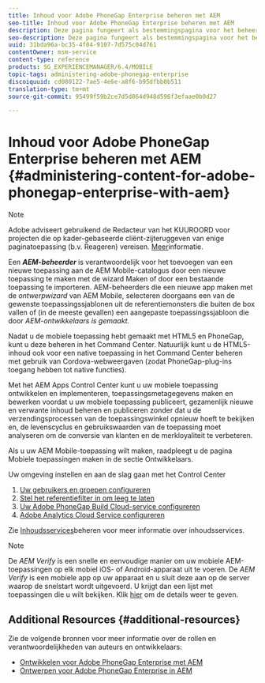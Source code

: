 ```yaml
---
title: Inhoud voor Adobe PhoneGap Enterprise beheren met AEM
seo-title: Inhoud voor Adobe PhoneGap Enterprise beheren met AEM
description: Deze pagina fungeert als bestemmingspagina voor het beheer van Adobe PhoneGap Enterprise.
seo-description: Deze pagina fungeert als bestemmingspagina voor het beheer van Adobe PhoneGap Enterprise.
uuid: 31bda96a-bc35-4f04-9107-7d575c04d761
contentOwner: msm-service
content-type: reference
products: SG_EXPERIENCEMANAGER/6.4/MOBILE
topic-tags: administering-adobe-phonegap-enterprise
discoiquuid: cd080122-7ae5-4e6e-a8f6-b95dfbb0b511
translation-type: tm+mt
source-git-commit: 95499f59b2ce7d5d864d948d596f3efaae0b0d27

---
```



# Inhoud voor Adobe PhoneGap Enterprise beheren met AEM {#administering-content-for-adobe-phonegap-enterprise-with-aem}

>[!NOTE]
>
>Adobe adviseert gebruikend de Redacteur van het KUUROORD voor projecten die op kader-gebaseerde cliënt-zijteruggeven van enige paginatoepassing (b.v. Reageren) vereisen. [Meer](/help/sites-developing/spa-overview.md)informatie.

Een ***AEM-beheerder*** is verantwoordelijk voor het toevoegen van een nieuwe toepassing aan de AEM Mobile-catalogus door een nieuwe toepassing te maken met de wizard Maken of door een bestaande toepassing te importeren. AEM-beheerders die een nieuwe app maken met de *ontwerpwizard* van AEM Mobile, selecteren doorgaans een van de gewenste toepassingssjablonen uit de referentiemonsters die buiten de box vallen of (in de meeste gevallen) een aangepaste toepassingssjabloon die door *AEM-ontwikkelaars is gemaakt.*

Nadat u de mobiele toepassing hebt gemaakt met HTML5 en PhoneGap, kunt u deze beheren in het Command Center. Natuurlijk kunt u de HTML5-inhoud ook voor een native toepassing in het Command Center beheren met gebruik van Cordova-webweergaven (zodat PhoneGap-plug-ins toegang hebben tot native functies).

Met het AEM Apps Control Center kunt u uw mobiele toepassing ontwikkelen en implementeren, toepassingsmetagegevens maken en bewerken voordat u uw mobiele toepassing publiceert, gezamenlijk nieuwe en verwante inhoud beheren en publiceren zonder dat u de verzendingsprocessen van de toepassingswinkel opnieuw hoeft te bekijken en, de levenscyclus en gebruikswaarden van de toepassing moet analyseren om de conversie van klanten en de merkloyaliteit te verbeteren.

Als u uw AEM Mobile-toepassing wilt maken, raadpleegt u de pagina Mobiele toepassingen [](/help/mobile/building-app-mobile-phonegap.md) maken in de sectie Ontwikkelaars.

Uw omgeving instellen en aan de slag gaan met het Control Center

1. [Uw gebruikers en groepen configureren](/help/mobile/configure-users-groups.md)
1. [Stel het referentiefilter in om leeg te laten](/help/mobile/setting-referrer-filter-empty.md)
1. [Uw Adobe PhoneGap Build Cloud-service configureren](/help/mobile/configure-phonegap-build-cloud.md)
1. [Adobe Analytics Cloud Service configureren](/help/mobile/configure-adobe-mobile-cloud-service.md)

Zie [Inhoudsservices](/help/mobile/developing-content-services.md)beheren voor meer informatie over inhoudsservices.

>[!NOTE]
>
>De *AEM Verify* is een snelle en eenvoudige manier om uw mobiele AEM-toepassingen op elk mobiel iOS- of Android-apparaat uit te voeren. De *AEM Verify* is een mobiele app op uw apparaat en u sluit deze aan op de server waarop de snelstart wordt uitgevoerd. U krijgt dan een lijst met toepassingen die u wilt bekijken. Klik [hier](/help/mobile/phonegap-mobile-quickstart.md) om de details weer te geven.

## Additional Resources {#additional-resources}

Zie de volgende bronnen voor meer informatie over de rollen en verantwoordelijkheden van auteurs en ontwikkelaars:

* [Ontwikkelen voor Adobe PhoneGap Enterprise met AEM](/help/mobile/developing-in-phonegap.md)
* [Ontwerpen voor Adobe PhoneGap Enterprise in AEM](/help/mobile/phonegap.md)
